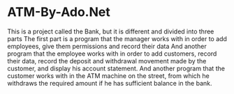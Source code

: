# ATM-By-Ado.Net
This is a project called the Bank, but it is different and divided into three parts
The first part is a program that the manager works with in order to add employees, give them permissions and record their data
And another program that the employee works with in order to add customers, record their data, record the deposit and withdrawal movement made by the customer, and display his account statement.
And another program that the customer works with in the ATM machine on the street, from which he withdraws the required amount if he has sufficient balance in the bank.
